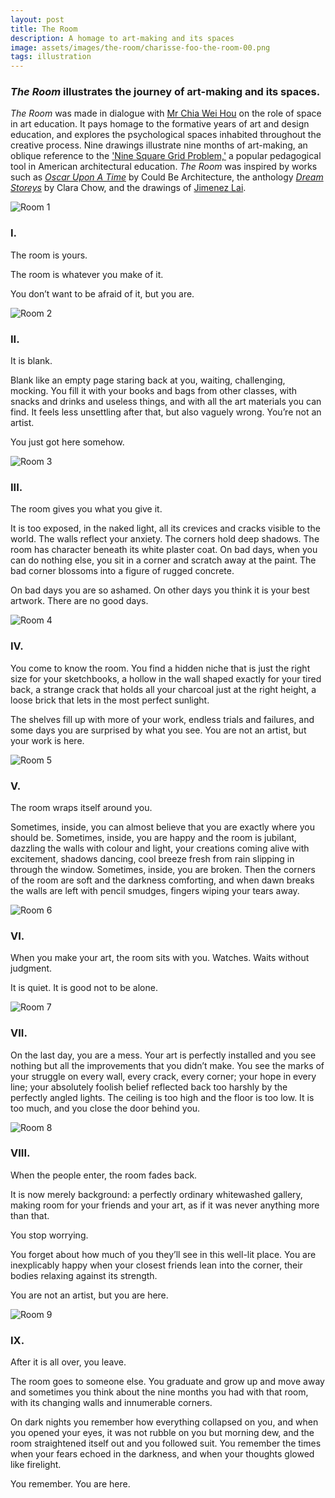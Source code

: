 ```yaml
---
layout: post
title: The Room
description: A homage to art-making and its spaces
image: assets/images/the-room/charisse-foo-the-room-00.png
tags: illustration
---
```


<h3><i>The Room</i> illustrates the journey of art-making and its spaces.</h3>

_The Room_ was made in dialogue with [Mr Chia Wei Hou](https://rafflesiantimes.wordpress.com/2015/02/12/the-art-of-making-special/) on the role of space in art education. It pays homage to the formative years of art and design education, and explores the psychological spaces inhabited throughout the creative process. Nine drawings illustrate nine months of art-making, an oblique reference to the ['Nine Square Grid Problem,'](http://www.harvarddesignmagazine.org/issues/19/kit-of-parts-conceptualism-abstracting-architecture-in-the-american-academy) a popular pedagogical tool in American architectural education. _The Room_ was inspired by works such as [_Oscar Upon A Time_](http://www.couldbearchitecture.com/work/%20oscar%20upon%20a%20time) by Could Be Architecture, the anthology [_Dream Storeys_](https://www.ethosbooks.com.sg/products/dream-storeys) by Clara Chow, and the drawings of [Jimenez Lai](http://bureau-spectacular.net/about).

<div class="row with-text">
	<div class="8u 12u$(small)">
		<span class="image fit"><img src="{% link assets/images/the-room/charisse-foo-the-room-01.png %}" alt="Room 1" /></span>
	</div>
	<div class="4u$ 12u$(small)">
	    <h3>I.</h3>
		<p>The room is yours.</p>
        <p>The room is whatever you make of it.</p>
        <p>You don’t want to be afraid of it, but you are.</p>
</div>
</div>

<div class="row with-text">
	<div class="8u 12u$(small)">
		<span class="image fit"><img src="{% link assets/images/the-room/charisse-foo-the-room-02.png %}" alt="Room 2" /></span>
	</div>
	<div class="4u$ 12u$(small)">
        <h3>II.</h3>
		<p>It is blank. </p>
        <p>Blank like an empty page staring back at you, waiting, challenging, mocking. You fill it with your books and bags from other classes, with snacks and drinks and useless things, and with all the art materials you can find. It feels less unsettling after that, but also vaguely wrong. You’re not an artist. </p>
        <p>You just got here somehow.</p>
		</div>
</div>

<div class="row with-text">
	<div class="8u 12u$(small)">
		<span class="image fit"><img src="{% link assets/images/the-room/charisse-foo-the-room-03.png %}" alt="Room 3" /></span>
	</div>
	<div class="4u$ 12u$(small)">
        <h3>III.</h3>
		<p>The room gives you what you give it.</p>
        <p>It is too exposed, in the naked light, all its crevices and cracks visible to the world. The walls reflect your anxiety. The corners hold deep shadows. The room has character beneath its white plaster coat. On bad days, when you can do nothing else, you sit in a corner and scratch away at the paint. The bad corner blossoms into a figure of rugged concrete.</p>
        <p>On bad days you are so ashamed. On other days you think it is your best artwork. There are no good days.</p>
    </div>
</div>

<div class="row with-text">
	<div class="8u 12u$(small)">
		<span class="image fit"><img src="{% link assets/images/the-room/charisse-foo-the-room-04.png %}" alt="Room 4" /></span>
	</div>
	<div class="4u$ 12u$(small)">
        <h3>IV.</h3>
		<p>You come to know the room. You find a hidden niche that is just the right size for your sketchbooks, a hollow in the wall shaped exactly for your tired back, a strange crack that holds all your charcoal just at the right height, a loose brick that lets in the most perfect sunlight. </p>
        <p>The shelves fill up with more of your work, endless trials and failures, and some days you are surprised by what you see. You are not an artist, but your work is here. </p>
    </div>
</div>

<div class="row with-text">
	<div class="8u 12u$(small)">
		<span class="image fit"><img src="{% link assets/images/the-room/charisse-foo-the-room-05.png %}" alt="Room 5" /></span>
	</div>
	<div class="4u$ 12u$(small)">
        <h3>V.</h3>
		<p>The room wraps itself around you.</p>
        <p>Sometimes, inside, you can almost believe that you are exactly where you should be. Sometimes, inside, you are happy and the room is jubilant, dazzling the walls with colour and light, your creations coming alive with excitement, shadows dancing, cool breeze fresh from rain slipping in through the window. Sometimes, inside, you are broken. Then the corners of the room are soft and the darkness comforting, and when dawn breaks the walls are left with pencil smudges, fingers wiping your tears away.</p>
    </div>
</div>

<div class="row with-text">
	<div class="8u 12u$(small)">
		<span class="image fit"><img src="{% link assets/images/the-room/charisse-foo-the-room-06.png %}" alt="Room 6" /></span>
	</div>
	<div class="4u$ 12u$(small)">
        <h3>VI.</h3>
		<p>When you make your art, the room sits with you. Watches. Waits without judgment. </p>
        <p>It is quiet. It is good not to be alone.</p>
    </div>
</div>

<div class="row with-text">
	<div class="8u 12u$(small)">
		<span class="image fit"><img src="{% link assets/images/the-room/charisse-foo-the-room-07.png %}" alt="Room 7" /></span>
	</div>
	<div class="4u$ 12u$(small)">
        <h3>VII.</h3>
		<p>On the last day, you are a mess. Your art is perfectly installed and you see nothing but all the improvements that you didn’t make. You see the marks of your struggle on every wall, every crack, every corner; your hope in every line; your absolutely foolish belief reflected back too harshly by the perfectly angled lights. The ceiling is too high and the floor is too low. It is too much, and you close the door behind you.</p>
        </div>
</div>

<div class="row with-text">
	<div class="8u 12u$(small)">
		<span class="image fit"><img src="{% link assets/images/the-room/charisse-foo-the-room-08.png %}" alt="Room 8" /></span>
	</div>
	<div class="4u$ 12u$(small)">
        <h3>VIII.</h3>
		<p>When the people enter, the room fades back.</p>
        <p>It is now merely background: a perfectly ordinary whitewashed gallery, making room for your friends and your art, as if it was never anything more than that.</p>
		<p>You stop worrying.</p>
		<p>You forget about how much of you they’ll see in this well-lit place. You are inexplicably happy when your closest friends lean into the corner, their bodies relaxing against its strength.</p>
		<p>You are not an artist, but you are here.</p>
    </div>
</div>

<div class="row with-text">
	<div class="8u 12u$(small)">
		<span class="image fit"><img src="{% link assets/images/the-room/charisse-foo-the-room-09.png %}" alt="Room 9" /></span>
	</div>
	<div class="4u$ 12u$(small)">
        <h3>IX.</h3>
		<p>After it is all over, you leave.</p>
        <p>The room goes to someone else. You graduate and grow up and move away and sometimes you think about the nine months you had with that room, with its changing walls and innumerable corners.</p>
		<p>On dark nights you remember how everything collapsed on you, and when you opened your eyes, it was not rubble on you but morning dew, and the room straightened itself out and you followed suit. You remember the times when your fears echoed in the darkness, and when your thoughts glowed like firelight.</p>
		<p>You remember. You are here.</p>
    </div>
</div>
